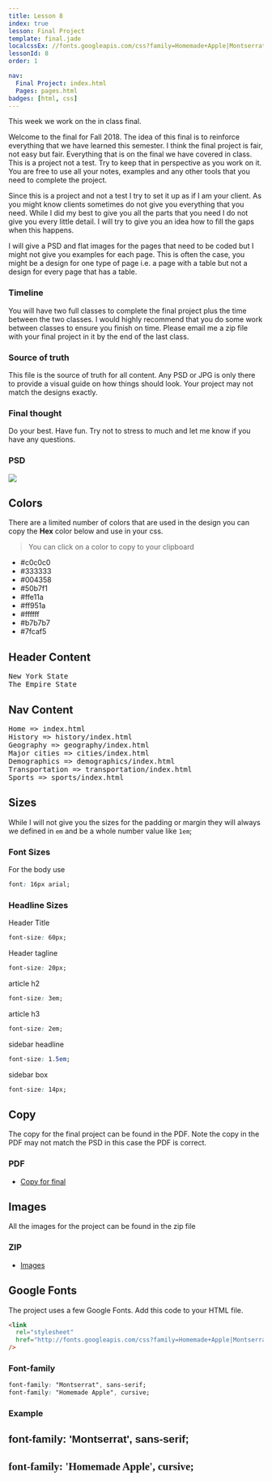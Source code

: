 ```yaml
---
title: Lesson 8
index: true
lesson: Final Project
template: final.jade
localcssEx: //fonts.googleapis.com/css?family=Homemade+Apple|Montserrat|Roboto+Mono
lessonId: 8
order: 1

nav:
  Final Project: index.html
  Pages: pages.html
badges: [html, css]
---
```


This week we work on the in class final.

<span class="more"></span>

Welcome to the final for Fall 2018. The idea of this final is to reinforce everything that we have learned this semester. I think the final project is fair, not easy but fair. Everything that is on the final we have covered in class. This is a project not a test. Try to keep that in perspective as you work on it. You are free to use all your notes, examples and any other tools that you need to complete the project.

Since this is a project and not a test I try to set it up as if I am your client. As you might know clients sometimes do not give you everything that you need. While I did my best to give you all the parts that you need I do not give you every little detail. I will try to give you an idea how to fill the gaps when this happens.

I will give a PSD and flat images for the pages that need to be coded but I might not give you examples for each page. This is often the case, you might be a design for one type of page i.e. a page with a table but not a design for every page that has a table.

### Timeline

You will have two full classes to complete the final project plus the time between the two classes. I would highly recommend that you do some work between classes to ensure you finish on time. Please email me a zip file with your final project in it by the end of the last class.

### Source of truth

This file is the source of truth for all content. Any PSD or JPG is only there to provide a visual guide on how things should look. Your project may not match the designs exactly.

### Final thought

Do your best. Have fun. Try not to stress to much and let me know if you have any questions.

### PSD

[![](https://res.cloudinary.com/svahtml/image/upload/c_scale,w_300/v1544624968/SVA_HTML_-_Summer_2018.png)](fall-2018.psd)

## Colors

There are a limited number of colors that are used in the design you can copy the **Hex** color below and use in your css.

> You can click on a color to copy to your clipboard

- \#c0c0c0
- \#333333
- \#004358
- \#50b7f1
- \#ffe11a
- \#ff951a
- \#ffffff
- \#b7b7b7
- \#7fcaf5

## Header Content

<pre class="text-content">
New York State
The Empire State
</pre>

## Nav Content

<pre class="text-content">
Home => index.html
History => history/index.html
Geography => geography/index.html
Major cities => cities/index.html
Demographics => demographics/index.html
Transportation => transportation/index.html
Sports => sports/index.html
</pre>

## Sizes

While I will not give you the sizes for the padding or margin they will always we defined in `em` and be a whole number value like `1em`;

### Font Sizes

For the body use

```css
font: 16px arial;
```

### Headline Sizes

Header Title

```css
font-size: 60px;
```

Header tagline

```css
font-size: 20px;
```

article h2

```css
font-size: 3em;
```

article h3

```css
font-size: 2em;
```

sidebar headline

```css
font-size: 1.5em;
```

sidebar box

```css
font-size: 14px;
```

## Copy

The copy for the final project can be found in the PDF. Note the copy in the PDF may not match the PSD in this case the PDF is correct.

### PDF

- [Copy for final](./final/fall-2018.pdf)

## Images

All the images for the project can be found in the zip file

### ZIP

- [Images](./final/images.zip)

## Google Fonts

The project uses a few Google Fonts. Add this code to your HTML file.

```html
<link
  rel="stylesheet"
  href="http://fonts.googleapis.com/css?family=Homemade+Apple|Montserrat"
/>
```

### Font-family

```css
font-family: "Montserrat", sans-serif;
font-family: "Homemade Apple", cursive;
```

### Example

<h2 style="font-family: 'Montserrat', sans-serif">font-family: 'Montserrat', sans-serif;</h2>

<h2 style="font-family: 'Homemade Apple', cursive">font-family: 'Homemade Apple', cursive;</h2>
